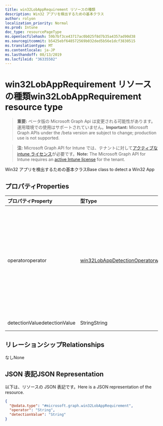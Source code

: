 ```yaml
---
title: win32LobAppRequirement リソースの種類
description: Win32 アプリを検出するための基本クラス
author: rolyon
localization_priority: Normal
ms.prod: Intune
doc_type: resourcePageType
ms.openlocfilehash: 59b7bf3ce43717ac0b025f8d7b35a4357ad90d38
ms.sourcegitcommit: b5425ebf648572569b032ded5b56e1dcf3830515
ms.translationtype: MT
ms.contentlocale: ja-JP
ms.lasthandoff: 08/13/2019
ms.locfileid: "36335502"
---
```

# <a name="win32lobapprequirement-resource-type"></a><span data-ttu-id="34fab-103">win32LobAppRequirement リソースの種類</span><span class="sxs-lookup"><span data-stu-id="34fab-103">win32LobAppRequirement resource type</span></span>

> <span data-ttu-id="34fab-104">**重要:** ベータ版の Microsoft Graph Api は変更される可能性があります。運用環境での使用はサポートされていません。</span><span class="sxs-lookup"><span data-stu-id="34fab-104">**Important:** Microsoft Graph APIs under the /beta version are subject to change; production use is not supported.</span></span>

> <span data-ttu-id="34fab-105">**注:** Microsoft Graph API for Intune では、テナントに対して[アクティブな intune ライセンス](https://go.microsoft.com/fwlink/?linkid=839381)が必要です。</span><span class="sxs-lookup"><span data-stu-id="34fab-105">**Note:** The Microsoft Graph API for Intune requires an [active Intune license](https://go.microsoft.com/fwlink/?linkid=839381) for the tenant.</span></span>

<span data-ttu-id="34fab-106">Win32 アプリを検出するための基本クラス</span><span class="sxs-lookup"><span data-stu-id="34fab-106">Base class to detect a Win32 App</span></span>

## <a name="properties"></a><span data-ttu-id="34fab-107">プロパティ</span><span class="sxs-lookup"><span data-stu-id="34fab-107">Properties</span></span>
|<span data-ttu-id="34fab-108">プロパティ</span><span class="sxs-lookup"><span data-stu-id="34fab-108">Property</span></span>|<span data-ttu-id="34fab-109">型</span><span class="sxs-lookup"><span data-stu-id="34fab-109">Type</span></span>|<span data-ttu-id="34fab-110">説明</span><span class="sxs-lookup"><span data-stu-id="34fab-110">Description</span></span>|
|:---|:---|:---|
|<span data-ttu-id="34fab-111">operator</span><span class="sxs-lookup"><span data-stu-id="34fab-111">operator</span></span>|[<span data-ttu-id="34fab-112">win32LobAppDetectionOperator</span><span class="sxs-lookup"><span data-stu-id="34fab-112">win32LobAppDetectionOperator</span></span>](../resources/intune-apps-win32lobappdetectionoperator.md)|<span data-ttu-id="34fab-113">検出のための演算子。</span><span class="sxs-lookup"><span data-stu-id="34fab-113">The operator for detection.</span></span> <span data-ttu-id="34fab-114">可能な値は、`notConfigured`、`equal`、`notEqual`、`greaterThan`、`greaterThanOrEqual`、`lessThan`、`lessThanOrEqual` です。</span><span class="sxs-lookup"><span data-stu-id="34fab-114">Possible values are: `notConfigured`, `equal`, `notEqual`, `greaterThan`, `greaterThanOrEqual`, `lessThan`, `lessThanOrEqual`.</span></span>|
|<span data-ttu-id="34fab-115">detectionValue</span><span class="sxs-lookup"><span data-stu-id="34fab-115">detectionValue</span></span>|<span data-ttu-id="34fab-116">String</span><span class="sxs-lookup"><span data-stu-id="34fab-116">String</span></span>|<span data-ttu-id="34fab-117">検出値</span><span class="sxs-lookup"><span data-stu-id="34fab-117">The detection value</span></span>|

## <a name="relationships"></a><span data-ttu-id="34fab-118">リレーションシップ</span><span class="sxs-lookup"><span data-stu-id="34fab-118">Relationships</span></span>
<span data-ttu-id="34fab-119">なし</span><span class="sxs-lookup"><span data-stu-id="34fab-119">None</span></span>

## <a name="json-representation"></a><span data-ttu-id="34fab-120">JSON 表記</span><span class="sxs-lookup"><span data-stu-id="34fab-120">JSON Representation</span></span>
<span data-ttu-id="34fab-121">以下は、リソースの JSON 表記です。</span><span class="sxs-lookup"><span data-stu-id="34fab-121">Here is a JSON representation of the resource.</span></span>
<!-- {
  "blockType": "resource",
  "@odata.type": "microsoft.graph.win32LobAppRequirement"
}
-->
``` json
{
  "@odata.type": "#microsoft.graph.win32LobAppRequirement",
  "operator": "String",
  "detectionValue": "String"
}
```



